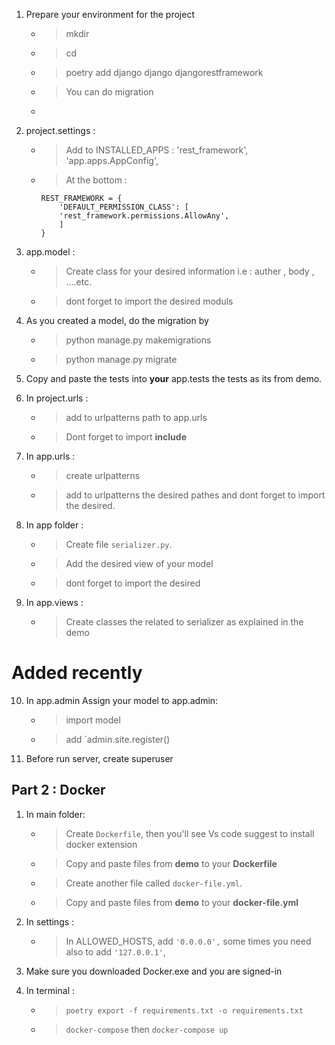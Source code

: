1. Prepare your environment for the project
    - > mkdir
    - > cd 
    - > poetry add django django djangorestframework
    - > You can do migration
    - > 

2. project.settings :

    - > Add to INSTALLED_APPS :
    'rest_framework',
    'app.apps.AppConfig',

    - > At the bottom : 
        ```
        REST_FRAMEWORK = {
            'DEFAULT_PERMISSION_CLASS': [
            'rest_framework.permissions.AllowAny',
            ]
        }
        ``` 

3. app.model :

    - > Create class for your desired information i.e : auther , body , ....etc.
    - > dont forget to import the desired moduls

4. As you created a model, do the migration by 

    - > python manage.py makemigrations <name of app>
    - > python manage.py migrate

5. Copy and paste the tests into **your** app.tests the tests as its from demo.

6. In project.urls :

    - > add to urlpatterns path to app.urls
    - > Dont forget to import **include**

7. In app.urls :
    - > create urlpatterns 
    - > add to urlpatterns the desired pathes and dont forget to import the desired.

8. In app folder :

    - > Create file `serializer.py`.
    - > Add the desired view of your model
    - > dont forget to import the desired

9. In app.views :
    
    - > Create classes the related to serializer as explained in the demo
# Added recently
10. In app.admin Assign your model to app.admin:
    
    - > import model
    - > add `admin.site.register(<modelName>) 

11. Before run server, create superuser 


## Part 2 : Docker

1. In main folder:

    - > Create `Dockerfile`, then you'll see Vs code suggest to install docker extension
    - > Copy and paste files from **demo** to your **Dockerfile**
    - > Create another file called `docker-file.yml`.
    - > Copy and paste files from **demo** to your **docker-file.yml**

2. In settings :

    - > In ALLOWED_HOSTS, add `'0.0.0.0',` some times you need also to add `'127.0.0.1'`,

3. Make sure you downloaded Docker.exe and you are signed-in

4. In terminal : 

    - > `poetry export -f requirements.txt -o requirements.txt`
    - > `docker-compose` then `docker-compose up`







